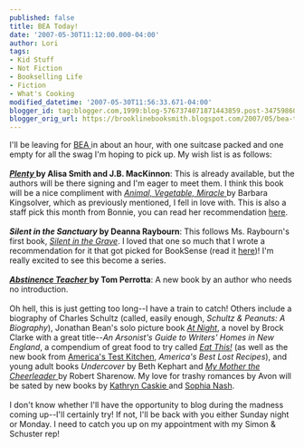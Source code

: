 ```yaml
---
published: false
title: BEA Today!
date: '2007-05-30T11:12:00.000-04:00'
author: Lori
tags:
- Kid Stuff
- Not Fiction
- Bookselling Life
- Fiction
- What's Cooking
modified_datetime: '2007-05-30T11:56:33.671-04:00'
blogger_id: tag:blogger.com,1999:blog-5767374071871443859.post-3475986057826289085
blogger_orig_url: https://brooklinebooksmith.blogspot.com/2007/05/bea-today.html
---
```


I'll be leaving for <a href="https://bookexpoamerica.com/App/homepage.cfm?moduleid=42&appname=288">BEA </a>in about an hour, with one suitcase packed and one empty for all the swag I'm hoping to pick up. My wish list is as follows:<br /><br /><strong><a href="https://brookline.booksense.com/NASApp/store/IndexJsp?s=storepicks&amp;page=293413"><em>Plenty</em> </a>by Alisa Smith and J.B. MacKinnon</strong>: This is already available, but the authors will be there signing and I'm eager to meet them. I think this book will be a nice compliment with <a href="https://brookline.booksense.com/NASApp/store/Product?s=showproduct&isbn=9780060852559"><em>Animal, Vegetable, Miracle</em> </a>by Barbara Kingsolver, which as previously mentioned, I fell in love with. This is also a staff pick this month from Bonnie, you can read her recommendation <a href="https://brookline.booksense.com/NASApp/store/IndexJsp?s=storepicks&amp;page=293413">here</a>.<br /><br /><strong><em>Silent in the Sanctuary</em> by Deanna Raybourn</strong>: This follows Ms. Raybourn's first book, <em><a href="https://brookline.booksense.com/NASApp/store/Product?s=showproduct&isbn=9780778324102">Silent in the Grave</a></em>. I loved that one so much that I wrote a recommendation for it that got picked for BookSense (read it <a href="https://www.booksense.com/bspicks/Jan07.jsp">here</a>)! I'm really excited to see this become a series.<br /><br /><a href="https://brookline.booksense.com/NASApp/store/Product?s=showproduct&amp;isbn=9780312358334"><strong><em>Abstinence Teacher</em> </strong></a><strong>by Tom Perrotta</strong>: A new book by an author who needs no introduction.<br /><br />Oh hell, this is just getting too long--I have a train to catch! Others include a biography of Charles Schultz (called, easily enough, <em>Schultz & Peanuts: A Biography</em>), Jonathan Bean's solo picture book <em><a href="https://brookline.booksense.com/NASApp/store/Product?s=showproduct&amp;isbn=9780374304461">At Night</a></em>, a novel by Brock Clarke with a great title--<em>An Arsonist's Guide to Writers' Homes in New England</em>, a compendium of great food to try called <em><a href="https://brookline.booksense.com/NASApp/store/Product?s=showproduct&isbn=9780060885908">Eat This!</a></em> (as well as the new book from <a href="https://www.americastestkitchen.com/">America's Test Kitchen</a>, <em>America's Best Lost Recipes</em>), and young adult books <em>Undercover</em> by Beth Kephart and <a href="https://brookline.booksense.com/NASApp/store/Product?s=showproduct&amp;isbn=9780061148965"><em>My Mother the Cheerleader</em> </a>by Robert Sharenow. My love for trashy romances by Avon will be sated by new books by <a href="https://www.kathryncaskie.com/">Kathryn Caskie </a>and <a href="https://www.sophianash.com/">Sophia Nash</a>.<br /><br />I don't know whether I'll have the opportunity to blog during the madness coming up--I'll certainly try! If not, I'll be back with you either Sunday night or Monday. I need to catch you up on my appointment with my Simon &amp; Schuster rep!